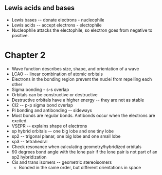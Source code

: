## Lewis acids and bases
* Lewis bases -- donate electrons - nucleophile
* Lewis acids -- accept electrons - electophile
* Nucleophile attacks the electophile, so electron goes from negative to positive.

# Chapter 2

* Wave function describes size, shape, and orientation of a wave
* LCAO -- linear combination of atomic orbitals
* Electrons in the bonding region prevent the nuclei from repelling each other
* Sigma bonding - s-s overlap
* Orbitals can be constructive or destructive
* Destructive orbitals have a higher energy -- they are not as stable
* Cl2 -- p-p sigma bond overlap
* Pi bonding and antibonding -- sideways
* Most bonds are regular bonds. Antibonds occur when the electrons are excited.
* VSEPR -- explains shape of electrons
* sp hybrid orbitals -- one big lobe and one tiny lobe
* sp2 -- trigonal planar, one big lobe and one small lobe
* sp3 -- tetrahedral
* Check resonance when calculating geometry/hybridized orbitals
* 90 degrees bond angle with the lone pair if the lone pair is not part of an sp2 hybridization
* Cis and trans isomers -- geometric stereoisomers
  * Bonded in the same order, but different orientations in space
